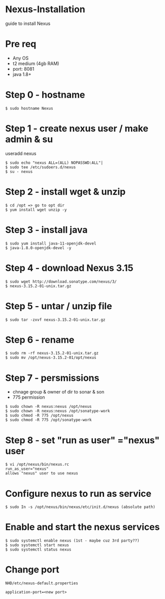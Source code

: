 # Nexus-Installation
guide to install Nexus


# Pre req
* Any OS 
* t2 medium (4gb RAM)
* port: 8081
* java 1.8+


# Step 0 - hostname

```shell
$ sudo hostname Nexus
```

# Step 1 - create nexus user / make admin & su
useradd nexus

```shell
$ sudo echo "nexus ALL=(ALL) NOPASSWD:ALL"|
$ sudo tee /etc/sudoers.d/nexus 
$ su - nexus
```

# Step 2 - install wget & unzip

```shell
$ cd /opt => go to opt dir
$ yum install wget unzip -y
```

# Step 3 - install java

```shell
$ sudo yum install java-11-openjdk-devel
$ java-1.8.0-openjdk-devel -y
```

# Step 4 - download Nexus 3.15

```shell
$ sudo wget http://download.sonatype.com/nexus/3/
$ nexus-3.15.2-01-unix.tar.gz
```

# Step 5 - untar / unzip file

```shell
$ sudo tar -zxvf nexus-3.15.2-01-unix.tar.gz
```

# Step 6 - rename

```shell
$ sudo rm -rf nexus-3.15.2-01-unix.tar.gz
$ sudo mv /opt/nexus-3.15.2-01/opt/nexus
```

# Step 7 - persmissions
* chnage group & owner of dir to sonar & son
* 775 permission

```shell
$ sudo chown -R nexus:nexus /opt/nexus
$ sudo chown -R nexus:nexus /opt/sonatype-work
$ sudo chmod -R 775 /opt/nexus
$ sudo chmod -R 775 /opt/sonatype-work
```

# Step 8 - set "run as user" ="nexus" user

```shell
$ vi /opt/nexus/bin/nexus.rc
run_as_user="nexus"
allows "nexus" user to use nexus
```

# Configure nexus to run as service

```shell
$ sudo In -s /opt/nexus/bin/nexus/etc/init.d/nexus (absolute path)
```

# Enable and start the nexus services

```shell
$ sudo systemctl enable nexus (1st - maybe cuz 3rd party??)
$ sudo systemctl start nexus
$ sudo systemctl status nexus
```

# Change port

```shell
NHD/etc/nexus-default.properties

application-port=<new port>
```

